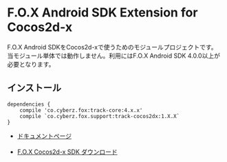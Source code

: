 # F.O.X Android SDK Extension for Cocos2d-x

F.O.X Android SDKをCocos2d-xで使うためのモジュールプロジェクトです。<br>
当モジュール単体では動作しません。利用にはF.O.X Android SDK 4.0.0以上が必要となります。

## インストール

```
dependencies {
    compile 'co.cyberz.fox:track-core:4.x.x'
    compile `co.cyberz.fox.support:track-cocos2dx:1.X.X`
}
```

* [ドキュメントページ](https://github.com/cyber-z/public-fox-cocos2dx-sdk/tree/4.x)<br><br>
* [F.O.X Cocos2d-x SDK ダウンロード](https://github.com/cyber-z/public-fox-cocos2dx-sdk/releases)

